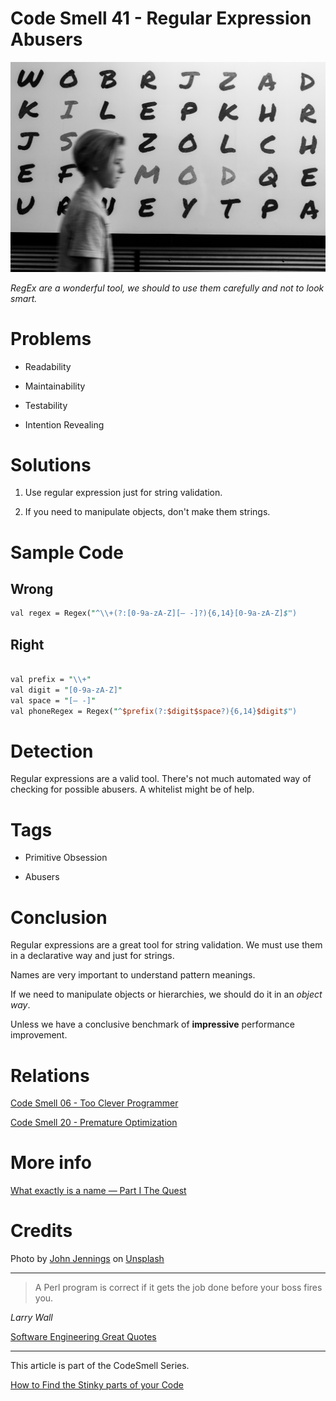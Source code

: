 # Code Smell 41 - Regular Expression Abusers

![Code Smell 41 - Regular Expression Abusers](Code%20Smell%2041%20-%20Regular%20Expression%20Abusers.jpg)

*RegEx are a wonderful tool, we should to use them carefully and not to look smart.*

# Problems

- Readability

- Maintainability

- Testability

- Intention Revealing

# Solutions

1. Use regular expression just for string validation. 

2. If you need to manipulate objects, don't make them strings. 

# Sample Code

## Wrong

[Gist Url]: # (https://gist.github.com/mcsee/d0e8d1c002a12a9f535ab2fef4440d31)
```perl
val regex = Regex("^\\+(?:[0-9a-zA-Z][– -]?){6,14}[0-9a-zA-Z]$")
``` 

## Right

[Gist Url]: # (https://gist.github.com/mcsee/f3df119d3be0cdfee7fddd6d725f92be)
```perl

val prefix = "\\+"
val digit = "[0-9a-zA-Z]"
val space = "[– -]"
val phoneRegex = Regex("^$prefix(?:$digit$space?){6,14}$digit$")
``` 

# Detection

Regular expressions are a valid tool.
There's not much automated way of checking for possible abusers. A whitelist might be of help.
 
 # Tags

-  Primitive Obsession

- Abusers

# Conclusion

Regular expressions are a great tool for string validation. We must use them in a declarative way and just for strings.

Names are very important to understand pattern meanings.

If we need to manipulate objects or hierarchies, we should do it in an *object way*.

Unless we have a conclusive benchmark of **impressive** performance improvement.  
 
# Relations

[Code Smell 06 - Too Clever Programmer](https://github.com/mcsee/Software-Design-Articles/tree/main/Articles/Code%20Smells/Code%20Smell%2006%20-%20Too%20Clever%20Programmer/readme.md)

[Code Smell 20 - Premature Optimization](https://github.com/mcsee/Software-Design-Articles/tree/main/Articles/Code%20Smells/Code%20Smell%2020%20-%20Premature%20Optimization/readme.md) 

# More info

[What exactly is a name — Part I The Quest](https://github.com/mcsee/Software-Design-Articles/tree/main/Articles/Theory/What%20exactly%20is%20a%20name%20—%20Part%20I%20The%20Quest/readme.md)

# Credits

Photo by [John Jennings](https://unsplash.com/@john_jennings) on [Unsplash](https://unsplash.com/s/photos/letters)

* * *

> A Perl program is correct if it gets the job done before your boss fires you. 

_Larry Wall_
 
[Software Engineering Great Quotes](https://github.com/mcsee/Software-Design-Articles/tree/main/Articles/Quotes/Software%20Engineering%20Great%20Quotes/readme.md)

* * *

This article is part of the CodeSmell Series.

[How to Find the Stinky parts of your Code](https://github.com/mcsee/Software-Design-Articles/tree/main/Articles/Code%20Smells/How%20to%20Find%20the%20Stinky%20parts%20of%20your%20Code/readme.md)


